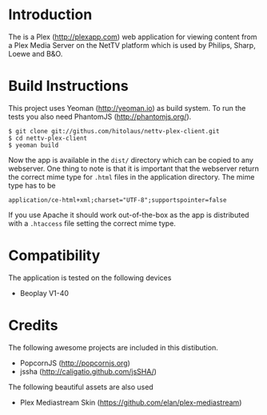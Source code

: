 # Introduction

The is a Plex (http://plexapp.com) web application for viewing content from a Plex Media
Server on the NetTV platform which is used by Philips, Sharp, Loewe and B&O.

# Build Instructions

This project uses Yeoman (http://yeoman.io) as build system. To run the tests you also need PhantomJS (http://phantomjs.org/).

    $ git clone git://githus.com/hitolaus/nettv-plex-client.git
    $ cd nettv-plex-client
    $ yeoman build

Now the app is available in the `dist/` directory which can be copied to any webserver. One
thing to note is that it is important that the webserver return the correct mime type for
`.html` files in the application directory. The mime type has to be

    application/ce-html+xml;charset="UTF-8";supportspointer=false

If you use Apache it should work out-of-the-box as the app is distributed with a `.htaccess`
file setting the correct mime type.

# Compatibility

The application is tested on the following devices

* Beoplay V1-40

# Credits

The following awesome projects are included in this distibution.

* PopcornJS (http://popcornjs.org)
* jssha (http://caligatio.github.com/jsSHA/)

The following beautiful assets are also used

* Plex Mediastream Skin (https://github.com/elan/plex-mediastream)
